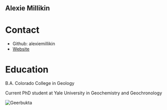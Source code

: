 ## Alexie Millikin

# Contact 
* Github: alexiemillikin
* [Website](https://people.earth.yale.edu/profile/alexie-millikin/about)

  
# Education
B.A. Colorado College in Geology

Current PhD student at Yale University in Geochemistry and Geochronology

![Geerbukta]([/alexiemillikin.github.io/img/IMG_2763.JPG](https://github.com/alexiemillikin/alexiemillikin.github.io/blob/main/img/IMG_2763.JPG)https://github.com/alexiemillikin/alexiemillikin.github.io/blob/main/img/IMG_2763.JPG)
